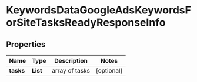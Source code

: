 # KeywordsDataGoogleAdsKeywordsForSiteTasksReadyResponseInfo


## Properties

| Name | Type | Description | Notes |
|------------ | ------------- | ------------- | -------------|
**tasks** | **List<KeywordsDataGoogleAdsKeywordsForSiteTasksReadyTaskInfo>** | array of tasks |[optional]|